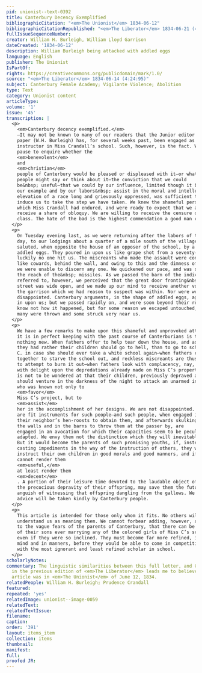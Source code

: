 ```yaml
---
pid: unionist--text-0392
title: Canterbury Decency Exemplified
bibliographicCitation: "<em>The Unionist</em> 1834-06-12"
bibliographicCitationRepublished: "<em>The Liberator</em> 1834-06-21 (4:25:100)"
fullIssueSequenceNumber: 
creator: William H. Burleigh, William Lloyd Garrison
dateCreated: '1834-06-12'
description: William Burleigh being attacked with addled eggs
language: English
publisher: The Unionist
IsPartOf: 
rights: https://creativecommons.org/publicdomain/mark/1.0/
source: "<em>The Liberator</em> 1834-06-14 (4:24:95)"
subject: Canterbury Female Academy; Vigilante Violence; Abolition
type: Text
category: Unionist content
articleType: 
volume: '1'
issue: '45'
transcription: |
  <p>
    <em>Canterbury decency exemplified.</em>
    —It may not be known to many of our readers that the Junior editor of this
    paper (W.H. Burleigh) has, for several weeks past, been engaged as an
    instructor in Miss Crandall’s school. Such, however, is the fact. We did not
    pause to enquire whether the
    <em>benevolent</em>
    and
    <em>christian</em>
    people of Canterbury would be pleased or displeased with it—or what other
    people might say or think about it—the conviction that we could
    be&nbsp; useful—that we could by our influence, limited though it be, and by
    our example and by our labors&nbsp; assist in the moral and intellectual
    elevation of a race long and grievously oppressed, was sufficient to
    induce us to take the step we have taken. We knew the shameful persecutions
    which Miss Crandall had endured, and were ready to expect that we also might
    receive a share of obloquy. We are willing to receive the censure of a certain
    class. The hate of the bad is the highest commendation a good man can receive.
  </p>
  <p>
    On Tuesday evening last, as we were returning after the labors of the
    day, to our lodgings about a quarter of a mile south of the village, we were
    saluted, when opposite the house of an opposer of the school, by a volley of
    addled eggs. They poured in upon us like grape shot from a seventy-four—but
    luckily no one hit us. The miscreants who made the assault were concealed,
    like cowards, behind the wall, and owing to this and the dimness of the night,
    we were unable to discern any one. We quickened our pace, and was soon beyond
    the reach of the&nbsp; missiles. As we passed the barn of the individual above
    referred to, however, we perceived that the great door fronting&nbsp; the
    street was wide open, and we made up our mind to receive another volley from
    the garrison which we had reason to suspect was within. Nor were we
    disappointed. Canterbury arguments, in the shape of addled eggs, again poured
    in upon us; but we passed rapidly on, and were soon beyond their reach. We
    know not how it happened, but for some reason we escaped untouched, though
    many were thrown and some struck very near us.
  </p>
  <p>
    We have a few remarks to make upon this shameful and unprovoked attack. To say
    it is in perfect keeping with the past course of Canterburians is to say
    nothing new. When fathers offer to help tear down the house, and assert that
    they had rather their children should go to hell, than to go to school to Miss
    C. in case she should ever take a white school again—when fathers conspire
    together to starve the school out, and reckless miscreants are thus encouraged
    to attempt to burn it out—when fathers look with complacency, nay,
    with delight upon the depredations already made on Miss C’s property—it
    is not to be wondered at that their children, previously depraved as they are,
    should venture in the darkness of the night to attack an unarmed individual
    who was known not only to
    <em>favor</em>
    Miss C’s project, but to
    <em>assist</em>
    her in the accomplishment of her designs. We are not disappointed. Addled eggs
    are fit instruments for such people—and such people, when engaged in robbing
    their neighbor’s hen-roosts to obtain them, and afterwards skulking behind
    the walls and in the barns to throw them at the passer by, are
    engaged in an avocation for which their capacities seem to be peculiarly
    adapted. We envy them not the distinction which they will inevitably acquire.
    But it would become the parents of such promising youths, if, instead of
    casting impediments in the way of the instruction of others, they would
    instruct their own children in good morals and good manners, and if they
    cannot render them
    <em>useful,</em>
    at least render them
    <em>decent</em>
    . A portion of their leisure time devoted to the laudable object of checking
    the precocious depravity of their offspring, may save them the future
    anguish of witnessing that offspring dangling from the gallows. We hope our
    advice will be taken kindly by Canterbury people.
  </p>
  <p>
    This article is intended for those only whom it fits. No others will
    understand us as meaning them. We cannot forbear adding, however, as a quieter
    to the vague fears of the parents of Canterbury, that there can be no danger
    of their sons ever marrying any of the colored girls of Miss C’s school
    even if they were so inclined. They must become far more refined, in
    mind and in manners, before they would be able to come in competition
    with the most ignorant and least refined scholar in school.
  </p>
scholarlyNotes: 
commentary: The linguistic similarities between this full letter, and Garrison's summary
  in the previous edition of <em>The Liberator</em> leads me to believe that the full
  article was in <em>The Unionist</em> of June 12, 1834.
relatedPeople: William H. Burleigh; Prudence Crandall
featured: 
repeated: 'yes'
relatedImage: unionist--image-0059
relatedText: 
relatedTextIssue: 
filename: 
caption: 
order: '391'
layout: items_item
collection: items
thumbnail: 
manifest: 
full: 
proofed JR: 
---
```


